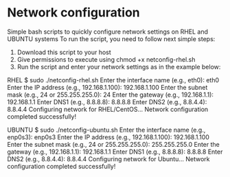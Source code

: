 # Network configuration
Simple bash scripts to quickly configure network settings on RHEL and UBUNTU systems
To run the script, you need to follow next simple steps:

1. Download this script to your host
2. Give permissions to execute using chmod +x netconfig-rhel.sh
3. Run the script and enter your network settings as in the example below:

RHEL
$ sudo ./netconfig-rhel.sh
Enter the interface name (e.g., eth0): eth0
Enter the IP address (e.g., 192.168.1.100): 192.168.1.100
Enter the subnet mask (e.g., 24 or 255.255.255.0): 24
Enter the gateway (e.g., 192.168.1.1): 192.168.1.1
Enter DNS1 (e.g., 8.8.8.8): 8.8.8.8
Enter DNS2 (e.g., 8.8.4.4): 8.8.4.4
Configuring network for RHEL/CentOS...
Network configuration completed successfully!

UBUNTU
$ sudo ./netconfig-ubuntu.sh
Enter the interface name (e.g., enp0s3): enp0s3
Enter the IP address (e.g., 192.168.1.100): 192.168.1.100
Enter the subnet mask (e.g., 24 or 255.255.255.0): 255.255.255.0
Enter the gateway (e.g., 192.168.1.1): 192.168.1.1
Enter DNS1 (e.g., 8.8.8.8): 8.8.8.8
Enter DNS2 (e.g., 8.8.4.4): 8.8.4.4
Configuring network for Ubuntu...
Network configuration completed successfully!
